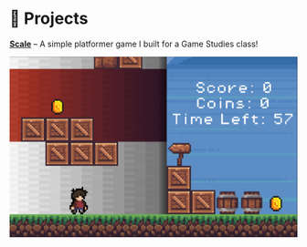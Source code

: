 # 🚀 Projects
**[Scale]()** – A simple platformer game I built for a Game Studies class!

![Scale Screenshot](https://raw.githubusercontent.com/russabejr/russabejr.github.io/refs/heads/main/scale_image.png)
